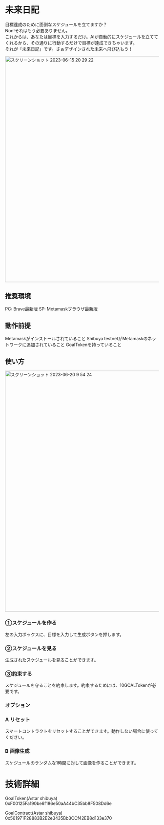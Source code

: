 # 未来日記
目標達成のために面倒なスケジュールを立てますか？  
Non!それはもう必要ありません。  
これからは、あなたは目標を入力するだけ。AIが自動的にスケジュールを立ててくれるから、その通りに行動するだけで目標が達成できちゃいます。  
それが「未来日記」です。さぁデザインされた未来へ飛び込もう！  

<img width="740" alt="スクリーンショット 2023-06-15 20 29 22" src="https://github.com/3tomcha/mirai_nikki/assets/15997287/b2b0b288-016c-4b9b-a422-dea0c6309194">

## 推奨環境
PC: Brave最新版
SP: Metamaskブラウザ最新版

## 動作前提
Metamaskがインストールされていること
Shibuya testnetがMetamaskのネットワークに追加されていること
GoalTokenを持っていること

## 使い方
<img width="789" alt="スクリーンショット 2023-06-20 9 54 24" src="https://github.com/3tomcha/mirai_nikki/assets/15997287/defbb153-45a4-4b03-8d4c-312ad3b8cd16"><br>
### ①スケジュールを作る
左の入力ボックスに、目標を入力して生成ボタンを押します。<br>
### ②スケジュールを見る
生成されたスケジュールを見ることができます。<br>
### ③約束する
スケジュールを守ることを約束します。約束するためには、10GOALTokenが必要です。<br>

### オプション
### A リセット
スマートコントラクトをリセットすることができます。動作しない場合に使ってください。<br>
### B 画像生成
スケジュールのランダムな1時間に対して画像を作ることができます。<br>

# 技術詳細
GoalToken(Astar shibuya)
0xF00125Fa190be6f186e50aA44bC35bb8F508Dd6e

GoalContract(Astar shibuya)
0x561971F28883B2E2e3435Bb3CCf42EB8d133e370
